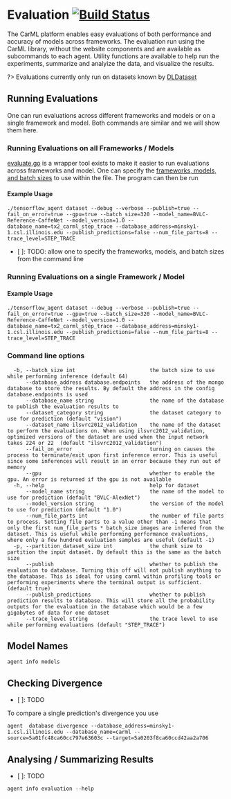 # Evaluation [![Build Status](https://travis-ci.org/rai-project/evaluation.svg?branch=master)](https://travis-ci.org/rai-project/evaluation)

The CarML platform enables easy evaluations of both performance and accuracy of models across frameworks.
The evaluation run using the CarML library, without the website components and are available as subcommands to each agent.
Utility functions are available to help run the experiments, summarize and analyize the data, and visualize the results.


?> Evaluations currently only run on datasets known by [DLDataset](https://github.com/rai-project/dldataset)

## Running Evaluations

One can run evaluations across different frameworks and models or on a single framework and model.
Both commands are similar and we will show them here.

### Running Evaluations on all Frameworks / Models

[evaluate.go](https://github.com/rai-project/dlframework/blob/master/framework/cmd/server/evaluate.go) is a wrapper tool exists to make it easier to run evaluations across frameworks and model.
One can specify the [frameworks, models, and batch sizes](https://github.com/rai-project/dlframework/blob/master/framework/cmd/server/evaluate.go#L31-L72) to use within the file.
The program can then be run


#### Example Usage

```{sh}
./tensorflow_agent dataset --debug --verbose --publish=true --fail_on_error=true --gpu=true --batch_size=320 --model_name=BVLC-Reference-CaffeNet --model_version=1.0 --database_name=tx2_carml_step_trace --database_address=minsky1-1.csl.illinois.edu --publish_predictions=false --num_file_parts=8 --trace_level=STEP_TRACE
```

- [ ]: TODO: allow one to specify the frameworks, models, and batch sizes from the command line


### Running Evaluations on a single Framework / Model

#### Example Usage

```{sh}
./tensorflow_agent dataset --debug --verbose --publish=true --fail_on_error=true --gpu=true --batch_size=320 --model_name=BVLC-Reference-CaffeNet --model_version=1.0 --database_name=tx2_carml_step_trace --database_address=minsky1-1.csl.illinois.edu --publish_predictions=false --num_file_parts=8 --trace_level=STEP_TRACE
```


### Command line options


```
  -b, --batch_size int                        the batch size to use while performing inference (default 64)
      --database_address database.endpoints   the address of the mongo database to store the results. By default the address in the config database.endpoints is used
      --database_name string                  the name of the database to publish the evaluation results to
      --dataset_category string               the dataset category to use for prediction (default "vision")
      --dataset_name ilsvrc2012_validation    the name of the dataset to perform the evaluations on. When using ilsvrc2012_validation, optimized versions of the dataset are used when the input network takes 224 or 22  (default "ilsvrc2012_validation")
      --fail_on_error                         turning on causes the process to terminate/exit upon first inference error. This is useful since some inferences will result in an error because they run out of memory
      --gpu                                   whether to enable the gpu. An error is returned if the gpu is not available
  -h, --help                                  help for dataset
      --model_name string                     the name of the model to use for prediction (default "BVLC-AlexNet")
      --model_version string                  the version of the model to use for prediction (default "1.0")
      --num_file_parts int                    the number of file parts to process. Setting file parts to a value other than -1 means that only the first num_file_parts * batch_size images are infered from the dataset. This is useful while performing performance evaluations, where only a few hundred evaluation samples are useful (default -1)
  -p, --partition_dataset_size int            the chunk size to partition the input dataset. By default this is the same as the batch size
      --publish                               whether to publish the evaluation to database. Turning this off will not publish anything to the database. This is ideal for using carml within profiling tools or performing experiments where the terminal output is sufficient. (default true)
      --publish_predictions                   whether to publish prediction results to database. This will store all the probability outputs for the evaluation in the database which would be a few gigabytes of data for one dataset
      --trace_level string                    the trace level to use while performing evaluations (default "STEP_TRACE")
```

## Model Names

```
agent info models
```


## Checking Divergence



- [ ]: TODO 

To compare a single prediction's divergence you use

```
agent  database divergence --database_address=minsky1-1.csl.illinois.edu --database_name=carml --source=5a01fc48ca60cc797e63603c --target=5a0203f8ca60ccd42aa2a706
```



## Analysing / Summarizing Results


- [ ]: TODO

```
agent info evaluation --help
```
